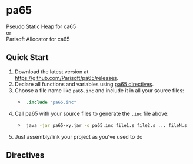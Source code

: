 # pa65
Pseudo Static Heap for ca65<br>
or<br>
Parisoft Allocator for ca65<br>

## Quick Start
1. Download the latest version at https://github.com/Parisoft/pa65/releases.
1. Declare all functions and variables using [pa65 directives](#directives).
1. Choose a file name like `pa65.inc` and include it in all your source files:
   - ```s
      .include "pa65.inc"
      ```
1. Call pa65 with your source files to generate the `.inc` file above:
   - ```bash
      java -jar pa65-xy.jar -o pa65.inc file1.s file2.s ... fileN.s
      ```
1. Just assembly/link your project as you've used to do

## Directives
